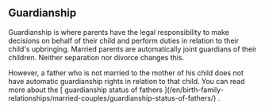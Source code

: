 ##  Guardianship

Guardianship is where parents have the legal responsibility to make decisions
on behalf of their child and perform duties in relation to their child's
upbringing. Married parents are automatically joint guardians of their
children. Neither separation nor divorce changes this.

However, a father who is not married to the mother of his child does not have
automatic guardianship rights in relation to that child. You can read more
about the [ guardianship status of fathers ](/en/birth-family-
relationships/married-couples/guardianship-status-of-fathers/) .
